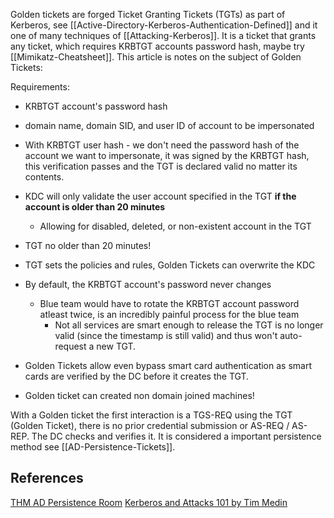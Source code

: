 Golden tickets are forged Ticket Granting Tickets (TGTs) as part of Kerberos, see [[Active-Directory-Kerberos-Authentication-Defined]] and it one of many techniques of [[Attacking-Kerberos]]. It is a ticket that grants any ticket, which requires KRBTGT accounts password hash, maybe try [[Mimikatz-Cheatsheet]]. This article is notes on the subject of Golden Tickets:

Requirements:
- KRBTGT account's password hash
- domain name, domain SID, and user ID of account to be impersonated

- With KRBTGT user hash - we don't need the password hash of the account we want to impersonate, it was signed by the KRBTGT hash, this verification passes and the TGT is declared valid no matter its contents.
- KDC will only validate the user account specified in the TGT **if the account is older than 20 minutes**
	- Allowing for disabled, deleted, or non-existent account in the TGT 
- TGT no older than 20 minutes!
- TGT sets the policies and rules, Golden Tickets can overwrite the KDC 
- By default, the KRBTGT account's password never changes
	- Blue team would have to rotate the KRBTGT account password atleast twice, is an incredibly painful process for the blue team
		- Not all services are smart enough to release the TGT is no longer valid (since the timestamp is still valid) and thus won't auto-request a new TGT.
- Golden Tickets allow even bypass smart card authentication as smart cards are verified by the DC before it creates the TGT.
- Golden ticket can created non domain joined machines!

With a Golden ticket the first interaction is a TGS-REQ using the TGT (Golden Ticket), there is no prior credential submission or AS-REQ / AS-REP. The DC checks and verifies it. It is considered a important persistence method see [[AD-Persistence-Tickets]].


## References

[THM AD Persistence Room](https://tryhackme.com/room/persistingad)
[Kerberos and Attacks 101 by Tim Medin](https://www.youtube.com/watch?v=9lOFpUA25Nk)